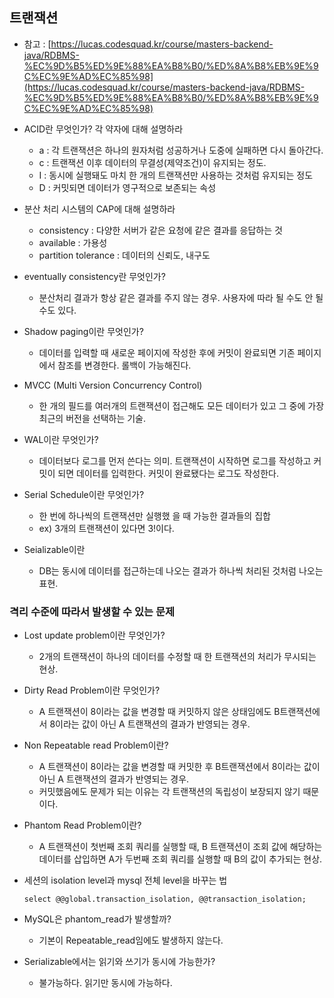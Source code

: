 ## 트랜잭션

- 참고 : [https://lucas.codesquad.kr/course/masters-backend-java/RDBMS-%EC%9D%B5%ED%9E%88%EA%B8%B0/%ED%8A%B8%EB%9E%9C%EC%9E%AD%EC%85%98](https://lucas.codesquad.kr/course/masters-backend-java/RDBMS-%EC%9D%B5%ED%9E%88%EA%B8%B0/%ED%8A%B8%EB%9E%9C%EC%9E%AD%EC%85%98)

- ACID란 무엇인가? 각 약자에 대해 설명하라
  - a : 각 트랜잭션은 하나의 원자처럼 성공하거나 도중에 실패하면 다시 돌아간다.
  - c : 트랜잭션 이후 데이터의 무결성(제약조건)이 유지되는 정도.
  - I : 동시에 실행돼도 마치 한 개의 트랜잭션만 사용하는 것처럼 유지되는 정도
  - D : 커밋되면 데이터가 영구적으로 보존되는 속성

- 분산 처리 시스템의 CAP에 대해 설명하라
  - consistency : 다양한 서버가 같은 요청에 같은 결과를 응답하는 것
  - available : 가용성
  - partition tolerance : 데이터의 신뢰도, 내구도

- eventually consistency란 무엇인가?
  - 분산처리 결과가 항상 같은 결과를 주지 않는 경우. 사용자에 따라 될 수도 안 될 수도 있다.

- Shadow paging이란 무엇인가?
  - 데이터를 입력할 때 새로운 페이지에 작성한 후에 커밋이 완료되면 기존 페이지에서 참조를 변경한다. 롤백이 가능해진다.

- MVCC (Multi Version Concurrency Control)
  - 한 개의 필드를 여러개의 트랜잭션이 접근해도 모든 데이터가 있고 그 중에 가장 최근의 버전을 선택하는 기술.

- WAL이란 무엇인가?
  - 데이터보다 로그를 먼저 쓴다는 의미. 트랜잭션이 시작하면 로그를 작성하고 커밋이 되면 데이터를 입력한다. 커밋이 완료됐다는 로그도 작성한다.

- Serial Schedule이란 무엇인가?
  - 한 번에 하나씩의 트랜잭션만 실행했 을 때 가능한 결과들의 집합
  - ex) 3개의 트랜잭션이 있다면 3!이다.

- Seializable이란
  - DB는 동시에 데이터를 접근하는데 나오는 결과가 하나씩 처리된 것처럼 나오는 표현.

### 격리 수준에 따라서 발생할 수 있는 문제
- Lost update problem이란 무엇인가?
  - 2개의 트랜잭션이 하나의 데이터를 수정할 때 한 트랜잭션의 처리가 무시되는 현상.

- Dirty Read Problem이란 무엇인가?
  - A 트랜잭션이 8이라는 값을 변경할 때 커밋하지 않은 상태임에도 B트랜잭션에서 8이라는 값이 아닌 A 트랜잭션의 결과가 반영되는 경우.

- Non Repeatable read Problem이란?
  - A 트랜잭션이 8이라는 값을 변경할 때 커밋한 후 B트랜잭션에서 8이라는 값이 아닌 A 트랜잭션의 결과가 반영되는 경우.
  - 커밋했음에도 문제가 되는 이유는 각 트랜잭션의 독립성이 보장되지 않기 때문이다.

- Phantom Read Problem이란?
  - A 트랜잭션이 첫번째 조회 쿼리를 실행할 때, B 트랜잭션이 조회 값에 해당하는 데이터를 삽입하면 A가 두번째 조회 쿼리를 실행할 때 B의 값이 추가되는 현상.

- 세션의 isolation level과 mysql 전체 level을 바꾸는 법

  ```mysql
  select @@global.transaction_isolation, @@transaction_isolation;
  ```

- MySQL은 phantom_read가 발생할까?

  - 기본이 Repeatable_read임에도 발생하지 않는다.

- Serializable에서는 읽기와 쓰기가 동시에 가능한가?

  - 불가능하다. 읽기만 동시에 가능하다.
